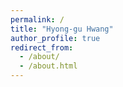 ```yaml
---
permalink: /
title: "Hyong-gu Hwang"
author_profile: true
redirect_from: 
  - /about/
  - /about.html
---
```



